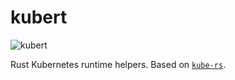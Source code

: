 # kubert

![kubert](https://user-images.githubusercontent.com/240738/154825590-5a94ca46-a453-4037-a738-26663b2c8630.png)

Rust Kubernetes runtime helpers. Based on [`kube-rs`][krs].

[krs]: https://github.com/kube-rs/kube-rs
